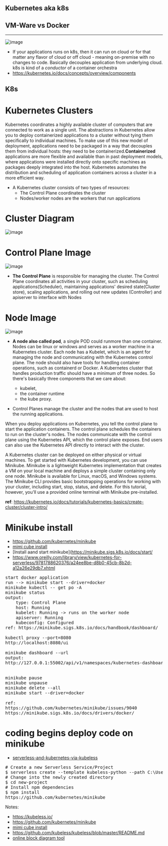 Kubernetes aka k8s
----------------------------

VM-Ware vs Docker
-------------------
-------------------
![image](https://user-images.githubusercontent.com/52529498/129439177-542d37b7-75b9-4823-a276-9df80b56ccd7.png)

- If your applications runs on k8s,  then it can run on cloud or for that matter any flavor of cloud or off cloud - meaning on-premise with no changes to code.
Basically decouples application from underlying cloud. k8s is kind of a *conductor* of a container orchestra
- https://kubernetes.io/docs/concepts/overview/components


K8s
----------------------

# Kubernetes Clusters
Kubernetes coordinates a highly available cluster of computers that are connected to work as a single unit. The abstractions in Kubernetes allow you to deploy containerized applications to a cluster without tying them specifically to individual machines. To make use of this new model of deployment, applications need to be packaged in a way that decouples them from individual hosts: they need to be containerized.**Containerized** applications are more flexible and available than in past deployment models, where applications were installed directly onto specific machines as packages deeply integrated into the host. Kubernetes automates the distribution and scheduling of application containers across a cluster in a more efficient way. 

- A Kubernetes cluster consists of two types of resources:
    - The Control Plane coordinates the cluster
    - Nodes/worker nodes are the workers that run applications

# Cluster Diagram
![image](https://user-images.githubusercontent.com/52529498/129478836-6ed6c799-dfdd-4d3a-8460-72f2e93f0b63.png)


# Control Plane Image
![image](https://user-images.githubusercontent.com/52529498/129500383-8515dacf-a0e5-4ff6-8b6b-90819acfdd2f.png)
<!--![image](https://user-images.githubusercontent.com/52529498/129479478-976b1da1-38f6-4a55-a16a-ee3bd9c30e82.png)-->

- **The Control Plane** is responsible for managing the cluster. The Control Plane coordinates all activities in your cluster, such as scheduling applications(Scheduler), maintaining applications' desired state(Cluster store), scaling applications, and rolling out new updates (Controller) and apiserver to interface with Nodes

# Node Image
![image](https://user-images.githubusercontent.com/52529498/129479774-e5a4b480-70cf-4a17-982a-9455f20f1d4b.png)

- **A node also called pod**, a single POD could runmore than one container.  Nodes can be linux or windows and serves as a worker machine in a Kubernetes cluster. Each node has a Kubelet, which is an agent for managing the node and communicating with the Kubernetes control plane. The node should also have tools for handling container operations, such as containerd or Docker. A Kubernetes cluster that handles production traffic should have a minimum of three nodes. So there's basically three components that we care about:
  - kubelet,
  - the container runtime
  - the kube proxy. 

- Control Planes manage the cluster and the nodes that are used to host the running applications.

When you deploy applications on Kubernetes, you tell the control plane to start the application containers. The control plane schedules the containers to run on the cluster's nodes. The nodes communicate with the control plane using the Kubernetes API, which the control plane exposes. End users can also use the Kubernetes API directly to interact with the cluster.

A Kubernetes cluster can be deployed on either physical or virtual machines. To get started with Kubernetes development, you can use Minikube. Minikube is a lightweight Kubernetes implementation that creates a VM on your local machine and deploys a simple cluster containing only one node. Minikube is available for Linux, macOS, and Windows systems. The Minikube CLI provides basic bootstrapping operations for working with your cluster, including start, stop, status, and delete. For this tutorial, however, you'll use a provided online terminal with Minikube pre-installed.

**ref**: https://kubernetes.io/docs/tutorials/kubernetes-basics/create-cluster/cluster-intro/

# Minikube install
- https://github.com/kubernetes/minikube
- [mimi cube install](https://minikube.sigs.k8s.io/docs/start/)  
- [Install aand start minikube](https://minikube.sigs.k8s.io/docs/start/
- https://www.oreilly.com/library/view/kubernetes-for-serverless/9781788620376/a24ee8be-d8b0-45cb-8b2d-a12a26e29db7.xhtml
<pre>
start docker application
run --> minikube start --driver=docker
minikube kubectl -- get po -A
minikube status
output:
    type: Control Plane
    host: Running
    kubelet: Running -> runs on the worker node
    apiserver: Running
    kubeconfig: Configured
ref: https://minikube.sigs.k8s.io/docs/handbook/dashboard/

kubectl proxy --port=8080
http://localhost:8080/ui

minikube dashboard --url
output:
http://127.0.0.1:55002/api/v1/namespaces/kubernetes-dashboard/services/http:kubernetes-dashboard:/proxy/


minikube pause
minikube unpause
minikube delete --all
minikube start --driver=docker

ref:
https://github.com/kubernetes/minikube/issues/9040
https://minikube.sigs.k8s.io/docs/drivers/docker/
</pre>


# coding begins deploy code on minikube
- [serverless-and-kubernetes-via-kubeless](https://www.serverless.com/blog/serverless-and-kubernetes-via-kubeless)
<pre>
# Create a new Serverless Service/Project
$ serverless create --template kubeless-python --path C:\Users\padma\github\123ofaws\kubernetes\k8s_serverless
# Change into the newly created directory
$ cd new-project
# Install npm dependencies
$ npm install
https://github.com/kubernetes/minikube
</pre>


Notes:
- https://kubeless.io/
- https://github.com/kubernetes/minikube 
- [mimi cube install](https://minikube.sigs.k8s.io/docs/start/)  
- https://github.com/kubeless/kubeless/blob/master/README.md
- [online block diagram tool](https://www.diagrameditor.com/)
